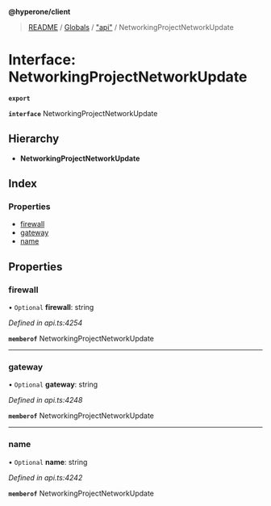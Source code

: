 **@hyperone/client**

> [README](../README.md) / [Globals](../globals.md) / ["api"](../modules/_api_.md) / NetworkingProjectNetworkUpdate

# Interface: NetworkingProjectNetworkUpdate

**`export`** 

**`interface`** NetworkingProjectNetworkUpdate

## Hierarchy

* **NetworkingProjectNetworkUpdate**

## Index

### Properties

* [firewall](_api_.networkingprojectnetworkupdate.md#firewall)
* [gateway](_api_.networkingprojectnetworkupdate.md#gateway)
* [name](_api_.networkingprojectnetworkupdate.md#name)

## Properties

### firewall

• `Optional` **firewall**: string

*Defined in api.ts:4254*

**`memberof`** NetworkingProjectNetworkUpdate

___

### gateway

• `Optional` **gateway**: string

*Defined in api.ts:4248*

**`memberof`** NetworkingProjectNetworkUpdate

___

### name

• `Optional` **name**: string

*Defined in api.ts:4242*

**`memberof`** NetworkingProjectNetworkUpdate
